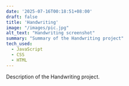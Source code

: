 ```yaml
---
date: '2025-07-16T00:18:51+08:00'
draft: false
title: 'Handwriting'
image: "/images/pic.jpg"
alt_text: "Handwriting screenshot"
summary: "Summary of the Handwriting project"
tech_used:
  - JavaScript
  - CSS
  - HTML
---
```


Description of the Handwriting project.
